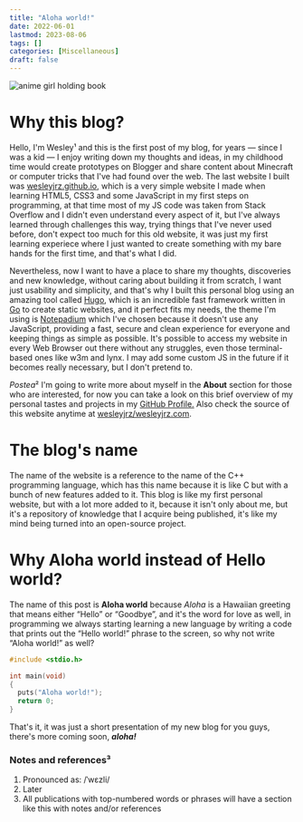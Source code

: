 ```yaml
---
title: "Aloha world!"
date: 2022-06-01
lastmod: 2023-08-06
tags: []
categories: [Miscellaneous]
draft: false
---
```


![anime girl holding book](anime-girl-holding-book.webp)

# Why this blog?

Hello, I'm Wesley¹ and this is the first post of my blog, for years — since I
was a kid — I enjoy writing down my thoughts and ideas, in my childhood time
would create prototypes on Blogger and share content about Minecraft or computer
tricks that I've had found over the web. The last website I built was
[wesleyjrz.github.io](https://www.wesleyjrz.github.io), which is a very simple
website I made when learning HTML5, CSS3 and some JavaScript in my first steps
on programming, at that time most of my JS code was taken from Stack Overflow
and I didn't even understand every aspect of it, but I've always learned through
challenges this way, trying things that I've never used before, don't expect too
much for this old website, it was just my first learning experiece where I just
wanted to create something with my bare hands for the first time, and that's
what I did.

Nevertheless, now I want to have a place to share my thoughts, discoveries and
new knowledge, without caring about building it from scratch, I want just
usability and simplicity, and that's why I built this personal blog using an
amazing tool called [Hugo](https://gohugo.io), which is an incredible fast
framework written in [Go](https://go.dev) to create static websites, and it
perfect fits my needs, the theme I'm using is
[Notepadium](https://themes.gohugo.io/themes/hugo-notepadium) which I've chosen
because it doesn't use any JavaScript, providing a fast, secure and clean
experience for everyone and keeping things as simple as possible. It's possible
to access my website in every Web Browser out there without any struggles, even
those terminal-based ones like w3m and lynx. I may add some custom JS in the
future if it becomes really necessary, but I don't pretend to.

<!-- link "about section" -->
*Postea*² I'm going to write more about myself in the **About** section for
those who are interested, for now you can take a look on this brief overview of
my personal tastes and projects in my [GitHub
Profile.](https://www.github.com/wesleyjrz) Also check the source of this
website anytime at
[wesleyjrz/wesleyjrz.com](https://www.github.com/wesleyjrz/wesleyjrz.com).

# The blog's name

The name of the website is a reference to the name of the C++ programming
language, which has this name because it is like C but with a bunch of new
features added to it. This blog is like my first personal website, but with a
lot more added to it, because it isn't only about me, but it's a repository of
knowledge that I acquire being published, it's like my mind being turned into an
open-source project.

# Why Aloha world instead of Hello world?

The name of this post is **Aloha world** because *Aloha* is a Hawaiian greeting
that means either “Hello” or “Goodbye”, and it's the word for love as well, in
programming we always starting learning a new language by writing a code that
prints out the “Hello world!” phrase to the screen, so why not write “Aloha
world!” as well?

```c
#include <stdio.h>

int main(void)
{
  puts("Aloha world!");
  return 0;
}
```

That's it, it was just a short presentation of my new blog for you guys, there's
more coming soon, ***aloha!***

### Notes and references³

1. Pronounced as: /ˈwɛzli/
2. Later
3. All publications with top-numbered words or phrases will have a section like this with notes and/or references
